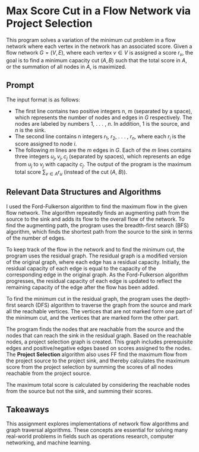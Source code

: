 # Max Score Cut in a Flow Network via Project Selection
This program solves a variation of the minimum cut problem in a flow network where each vertex in the network has an associated score. Given a flow network $G = (V, E)$, where each vertex $v \in V$ is assigned a score $r_v$, the goal is to find a minimum capacity cut $(A, B)$ such that the total score in $A$, or the summation of all nodes in $A$, is maximized.

## Prompt

The input format is as follows:

- The first line contains two positive integers n, m (separated by a space), which represents the number of nodes and edges in $G$ respectively. The nodes are labeled by numbers 1, . . . , $n$. In addition, 1 is the source, and $n$ is the sink.
- The second line contains n integers $r_1$, $r_2$, . . . , $r_n$, where each $r_i$ is the score assigned to node $i$.
- The following $m$ lines are the $m$ edges in $G$. Each of the $m$ lines contains three integers $u_j,v_j,c_j$ (separated by spaces), which represents an edge from $u_j$ to $v_j$ with capacity $c_j$.
The output of the program is the maximum total score $\sum_{v \in A} r_u$ (instead of the cut ($A$, $B$)).

## Relevant Data Structures and Algorithms
I used the Ford-Fulkerson algorithm to find the maximum flow in the given flow network. The algorithm repeatedly finds an augmenting path from the source to the sink and adds its flow to the overall flow of the network. To find the augmenting path, the program uses the breadth-first search (BFS) algorithm, which finds the shortest path from the source to the sink in terms of the number of edges.

To keep track of the flow in the network and to find the minimum cut, the program uses the residual graph. The residual graph is a modified version of the original graph, where each edge has a residual capacity. Initially, the residual capacity of each edge is equal to the capacity of the corresponding edge in the original graph. As the Ford-Fulkerson algorithm progresses, the residual capacity of each edge is updated to reflect the remaining capacity of the edge after the flow has been added.

To find the minimum cut in the residual graph, the program uses the depth-first search (DFS) algorithm to traverse the graph from the source and mark all the reachable vertices. The vertices that are not marked form one part of the minimum cut, and the vertices that are marked form the other part.

The program finds the nodes that are reachable from the source and the nodes that can reach the sink in the residual graph. Based on the reachable nodes, a project selection graph is created. This graph includes prerequisite edges and positive/negative edges based on scores assigned to the nodes. The **Project Selection** algorithm also uses FF find the maximum flow from the project source to the project sink, and thereby calculates the maximum score from the project selection by summing the scores of all nodes reachable from the project source.

The maximum total score is calculated by considering the reachable nodes from the source but not the sink, and summing their scores.

## Takeaways
This assignment explores implementations of network flow algorithms and graph traversal algorithms. These concepts are essential for solving many real-world problems in fields such as operations research, computer networking, and machine learning.
